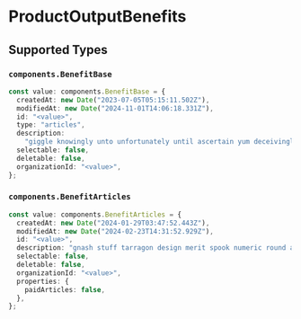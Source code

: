 # ProductOutputBenefits


## Supported Types

### `components.BenefitBase`

```typescript
const value: components.BenefitBase = {
  createdAt: new Date("2023-07-05T05:15:11.502Z"),
  modifiedAt: new Date("2024-11-01T14:06:18.331Z"),
  id: "<value>",
  type: "articles",
  description:
    "giggle knowingly unto unfortunately until ascertain yum deceivingly colligate",
  selectable: false,
  deletable: false,
  organizationId: "<value>",
};
```

### `components.BenefitArticles`

```typescript
const value: components.BenefitArticles = {
  createdAt: new Date("2024-01-29T03:47:52.443Z"),
  modifiedAt: new Date("2024-02-23T14:31:52.929Z"),
  id: "<value>",
  description: "gnash stuff tarragon design merit spook numeric round apropos",
  selectable: false,
  deletable: false,
  organizationId: "<value>",
  properties: {
    paidArticles: false,
  },
};
```

